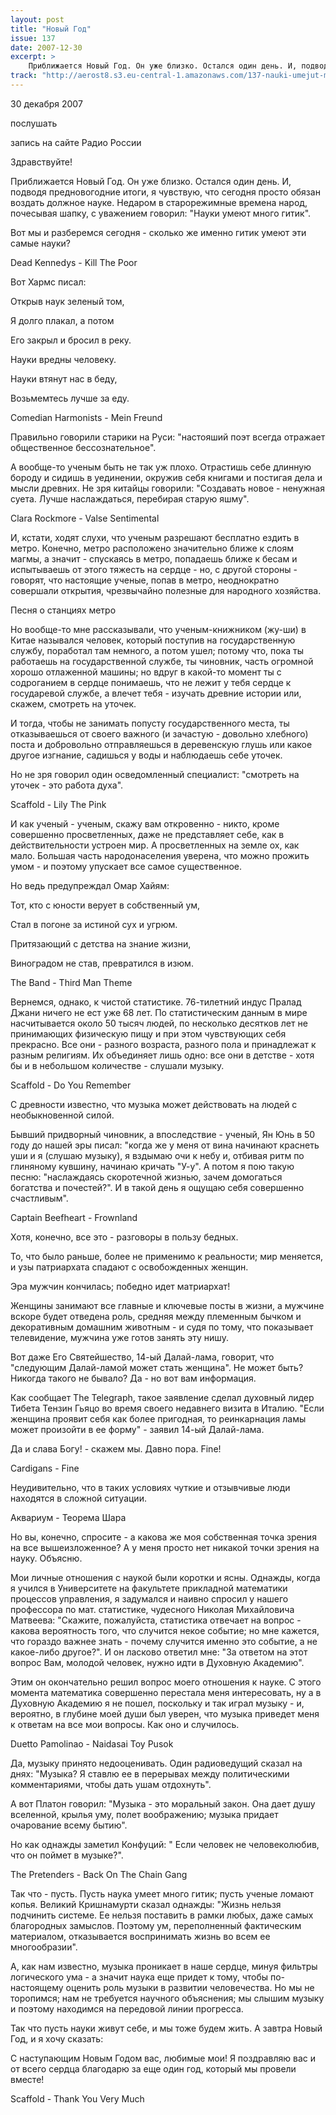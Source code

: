 ```yaml
---
layout: post
title: "Новый Год"
issue: 137
date: 2007-12-30
excerpt: >
    Приближается Новый Год. Он уже близко. Остался один день. И, подводя предновогодние итоги, я чувствую, что сегодня просто обязан воздать должное науке. Недаром в старорежимные времена народ, почесывая шапку, с уважением говорил: "Науки умеют много гитик".
track: "http://aerost8.s3.eu-central-1.amazonaws.com/137-nauki-umejut-mnogo-gitik.mp3"
---
```


30 декабря 2007

послушать

запись на сайте Радио России

Здравствуйте!

Приближается Новый Год. Он уже близко. Остался один день. И, подводя предновогодние итоги, я чувствую, что сегодня просто обязан воздать должное науке. Недаром в старорежимные времена народ, почесывая шапку, с уважением говорил: "Науки умеют много гитик".

Вот мы и разберемся сегодня - сколько же именно гитик умеют эти самые науки?

Dead Kennedys - Kill The Poor

Вот Хармс писал:

Открыв наук зеленый том,

Я долго плакал, а потом

Его закрыл и бросил в реку.

Науки вредны человеку.

Науки втянут нас в беду,

Возьмемтесь лучше за еду.

Comedian Harmonists - Mein Freund

Правильно говорили старики на Руси: "настояший поэт всегда отражает общественное бессознательное".

А вообще-то ученым быть не так уж плохо. Отрастишь себе длинную бороду и сидишь в уединении, окружив себя книгами и постигая дела и мысли древних. Не зря китайцы говорили: "Создавать новое - ненужная суета. Лучше наслаждаться, перебирая старую яшму".

Сlara Rockmore - Valse Sentimental

И, кстати, ходят слухи, что ученым разрешают бесплатно ездить в метро. Конечно, метро расположено значительно ближе к слоям магмы, а значит - спускаясь в метро, попадаешь ближе к бесам и испытываешь от этого тяжесть на сердце - но, с другой стороны - говорят, что настоящие ученые, попав в метро, неоднократно совершали открытия, чрезвычайно полезные для народного хозяйства.

Песня о станциях метро

Но вообще-то мне рассказывали, что ученым-книжником (жу-ши) в Китае назывался человек, который поступив на государственную службу, поработал там немного, а потом ушел; потому что, пока ты работаешь на государственной службе, ты чиновник, часть огромной хорошо отлаженной машины; но вдруг в какой-то момент ты с содроганием в сердце понимаешь, что не лежит у тебя сердце к государевой службе, а влечет тебя - изучать древние истории или, скажем, смотреть на уточек.

И тогда, чтобы не занимать попусту государственного места, ты отказываешься от своего важного (и зачастую - довольно хлебного) поста и добровольно отправляешься в деревенскую глушь или какое другое изгнание, садишься у воды и наблюдаешь себе уточек.

Но не зря говорил один осведомленный специалист: "смотреть на уточек - это работа духа".

Scaffold - Lily The Pink

И как ученый - ученым, скажу вам откровенно - никто, кроме совершенно просветленных, даже не представляет себе, как в действительности устроен мир. А просветленных на земле ох, как мало. Большая часть народонаселения уверена, что можно прожить умом - и поэтому упускает все самое существенное.

Но ведь предупреждал Омар Хайям:

Тот, кто с юности верует в собственный ум,

Стал в погоне за истиной сух и угрюм.

Притязающий с детства на знание жизни,

Виноградом не став, превратился в изюм.

The Band - Third Man Theme

Вернемся, однако, к чистой статистике. 76-тилетний индус Пралад Джани ничего не ест уже 68 лет. По статистическим данным в мире насчитывается около 50 тысяч людей, по несколько десятков лет не принимающих физическую пищу и при этом чувствующих себя прекрасно. Все они - разного возраста, разного пола и принадлежат к разным религиям. Их объединяет лишь одно: все они в детстве - хотя бы и в небольшом количестве - слушали музыку.

Scaffold - Do You Remember

<!-- D(["mb","\u003cspan style\u003d\"font-size:21.0px\"\> &nbsp;С древности известно, что музыка может действовать на людей с необыкновенной силой. \u003cbr\>\n&nbsp;&nbsp;Бывший придворный чиновник, а впоследствие - ученый, Ян Юнь в 50 году до нашей эры писал: &nbsp;\u003c/span\>\u003c/font\>\u003c/font\>\u003cfont face\u003d\"Verdana, Helvetica, Arial\"\>\u003cspan style\u003d\"font-size:21.0px\"\>\u003cfont color\u003d\"#993366\"\><когда же у меня от вина начинают краснеть уши и я (слушаю музыку), я вздымаю очи к небу и, отбивая ритм по глиняному кувшину, начинаю кричать <У-у>. А потом я пою такую песню: <наслаждаясь скоротечной жизнью, зачем домогаться богатства и почестей?>. \u003cbr\>\n&nbsp;&nbsp;И в такой день я ощущаю себя совершенно счастливым>.\u003c/font\>\u003cfont color\u003d\"#008000\"\> \u003cbr\>\n&nbsp;\u003cbr\>\n\u003c/font\>\u003c/span\>\u003c/font\>\u003cfont color\u003d\"#FF0000\"\>\u003cfont face\u003d\"Charcoal CY\"\>\u003cspan style\u003d\"font-size:24.0px\"\> \u003cbr\>\nCaptain Beefheart - Frownland\u003cbr\>\n&nbsp;\u003cbr\>\n\u003c/span\>\u003c/font\>\u003c/font\>\u003cfont color\u003d\"#008000\"\>\u003cfont face\u003d\"Verdana, Helvetica, Arial\"\>\u003cspan style\u003d\"font-size:21.0px\"\> &nbsp;Хотя, конечно, все это - разговоры в пользу бедных. \u003cbr\>\nТо, что было раньше, более не применимо к реальности; мир меняется и узы патриархата спадают с освобожденных женщин. Эра мужчин кончилась; победно идет матриархат! Женщины занимают все главные и ключевые посты в жизни, а мужчине вскоре будет отведена роль, средняя между племенным бычком и декоративным домашним животным - и судя по тому, &nbsp;что показывает телевидение, мужчина уже готов занять эту нишу. \u003cbr\>\n&nbsp;&nbsp;Вот даже Его Святейшество, 14й Далай-Лама, говорит, что \u003c/span\>\u003c/font\>\u003c/font\>\u003cfont face\u003d\"Verdana, Helvetica, Arial\"\>\u003cspan style\u003d\"font-size:21.0px\"\>\u003cfont color\u003d\"#993366\"\><Следующим далай-ламой может стать женщина".\u003c/font\>\u003cfont color\u003d\"#008000\"\> &nbsp;Не может быть? Никогда такого не бывало? Да - но вот вам информация.\u003cbr\>\n&nbsp;&nbsp;&nbsp;Как сообщает The Telegraph, такое заявление сделал духовный лидер Тибета Тензин Гьяцо во время своего недавнего визита в Италию. \u003cbr\>\n\u003c/font\>\u003cfont color\u003d\"#993366\"\> &nbsp;<Если женщина проявит себя как более пригодная, то реинкарнация ламы может произойти в ее форму> \u003cbr\>\n\u003c/font\>\u003cfont color\u003d\"#008000\"\>- заявил 14 -й далай-лама.",1] ); //-->

С древности известно, что музыка может действовать на людей с необыкновенной силой.

Бывший придворный чиновник, а впоследствие - ученый, Ян Юнь в 50 году до нашей эры писал: "когда же у меня от вина начинают краснеть уши и я (слушаю музыку), я вздымаю очи к небу и, отбивая ритм по глиняному кувшину, начинаю кричать "У-у". А потом я пою такую песню: "наслаждаясь скоротечной жизнью, зачем домогаться богатства и почестей?". И в такой день я ощущаю себя совершенно счастливым".

Captain Beefheart - Frownland

Хотя, конечно, все это - разговоры в пользу бедных.

То, что было раньше, более не применимо к реальности; мир меняется, и узы патриархата спадают с освобожденных женщин.

Эра мужчин кончилась; победно идет матриархат!

Женщины занимают все главные и ключевые посты в жизни, а мужчине вскоре будет отведена роль, средняя между племенным бычком и декоративным домашним животным - и судя по тому, что показывает телевидение, мужчина уже готов занять эту нишу.

Вот даже Его Святейшество, 14-ый Далай-лама, говорит, что "следующим Далай-ламой может стать женщина". Не может быть? Никогда такого не бывало? Да - но вот вам информация.

Как сообщает The Telegraph, такое заявление сделал духовный лидер Тибета Тензин Гьяцо во время своего недавнего визита в Италию. "Если женщина проявит себя как более пригодная, то реинкарнация ламы может произойти в ее форму" - заявил 14-ый Далай-лама.

<!-- D(["mb","\u003cbr\>\n&nbsp;Да и слава Богу! - скажем мы. Давно пора.\u003cbr\>\n&nbsp;Файн!\u003cbr\>\n\u003c/font\>\u003c/span\>\u003c/font\>\u003c/font\>\u003cfont face\u003d\"Verdana, Helvetica, Arial\"\>\u003cspan style\u003d\"font-size:12.0px\"\> \u003cbr\>\n\u003c/span\>\u003c/font\>\u003cfont color\u003d\"#FF0000\"\>\u003cfont size\u003d\"6\"\>\u003cfont face\u003d\"Charcoal CY\"\>\u003cspan style\u003d\"font-size:24.0px\"\>Cardigans - Fine \u003cbr\>\n&nbsp;\u003cbr\>\n\u003c/span\>\u003c/font\>\u003c/font\>\u003c/font\>\u003cfont size\u003d\"6\"\>\u003cfont color\u003d\"#008000\"\>\u003cfont face\u003d\"Verdana, Helvetica, Arial\"\>\u003cspan style\u003d\"font-size:21.0px\"\>Неудивительно, что в таких условиях чуткие и отзывчивые люди находятся в сложной ситуации.\u003cbr\>\n\u003c/span\>\u003c/font\>\u003c/font\>\u003cfont color\u003d\"#FF0000\"\>\u003cfont face\u003d\"Charcoal CY\"\>\u003cspan style\u003d\"font-size:24.0px\"\> \u003cbr\>\nАквариум - Теорема Шара\u003cbr\>\n&nbsp;\u003cbr\>\n\u003c/span\>\u003c/font\>\u003c/font\>\u003cfont color\u003d\"#008000\"\>\u003cfont face\u003d\"Verdana, Helvetica, Arial\"\>\u003cspan style\u003d\"font-size:21.0px\"\> &nbsp;&nbsp;Но вы, конечно, спросите - а какова же моя собственная точка зрения на все вышеизложенное? А у меня просто нет никакой точки зрения на науку. Объясню.\u003cbr\>\n&nbsp;Мои личные отношения с наукой были коротки и ясны. Однажды, когда я учился в Университете на факультете прикладной математики, я задумался и наивно спросил у нашего профессора по мат. статистике, чудесного Николая Михайловича Матвеева: <Скажите, пожалуйста: статистика отвечает на вопрос - какова вероятность того, что случится некое событие; но мне кажется, что гораздо важнее знать - почему случится именно это событие, а не какое-либо другое?>. Он ласково ответил: <За ответом на этот вопрос Вам, молодой человек, нужно идти в Духовную Академию>.\u003cbr\>\n&nbsp;Этим он окончательно решил вопрос моего отношения к науке. С этого момента математика совершенно перестала меня интересовать, а в Духовную Академию я не пошел, поскольку и так играл музыку - и, вероятно, в глубине моей души был уверен, что музыка приведет меня к ответам на все мои вопросы. Как оно и случилось.\u003cbr\>\n\u003c/span\>\u003c/font\>\u003c/font\>\u003cfont color\u003d\"#FF0000\"\>\u003cfont face\u003d\"Charcoal CY\"\>\u003cspan style\u003d\"font-size:24.0px\"\> \u003cbr\>\nDuetto Pamolinao - Naidasai Toy Pusok\u003cbr\>\n&nbsp;\u003cbr\>\n\u003c/span\>\u003c/font\>\u003c/font\>\u003cfont color\u003d\"#008000\"\>\u003cfont face\u003d\"Verdana, Helvetica, Arial\"\>",1] ); //-->

Да и слава Богу! - скажем мы. Давно пора. Fine!

Cardigans - Fine

Неудивительно, что в таких условиях чуткие и отзывчивые люди находятся в сложной ситуации.

Аквариум - Теорема Шара

Но вы, конечно, спросите - а какова же моя собственная точка зрения на все вышеизложенное? А у меня просто нет никакой точки зрения на науку. Объясню.

Мои личные отношения с наукой были коротки и ясны. Однажды, когда я учился в Университете на факультете прикладной математики процессов управления, я задумался и наивно спросил у нашего профессора по мат. статистике, чудесного Николая Михайловича Матвеева: "Скажите, пожалуйста, статистика отвечает на вопрос - какова вероятность того, что случится некое событие; но мне кажется, что гораздо важнее знать - почему случится именно это событие, а не какое-либо другое?". И он ласково ответил мне: "За ответом на этот вопрос Вам, молодой человек, нужно идти в Духовную Академию".

Этим он окончательно решил вопрос моего отношения к науке. С этого момента математика совершенно перестала меня интересовать, ну а в Духовную Академию я не пошел, поскольку и так играл музыку - и, вероятно, в глубине моей души был уверен, что музыка приведет меня к ответам на все мои вопросы. Как оно и случилось.

Duetto Pamolinao - Naidasai Toy Pusok

Да, музыку принято недооценивать. Один радиоведущий сказал на днях: "Музыка? Я ставлю ее в перерывах между политическими комментариями, чтобы дать ушам отдохнуть".

А вот Платон говорил: "Музыка - это моральный закон. Она дает душу вселенной, крылья уму, полет воображению; музыка придает очарование всему бытию".

Но как однажды заметил Конфуций: " Если человек не человеколюбив, что он поймет в музыке?".

The Pretenders - Back On The Chain Gang

Так что - пусть. Пусть наука умеет много гитик; пусть ученые ломают копья. Великий Кришнамурти сказал однажды: "Жизнь нельзя подчинить системе. Ее нельзя поставить в рамки любых, даже самых благородных замыслов. Поэтому ум, переполненный фактическим материалом, отказывается воспринимать жизнь во всем ее многообразии".

А, как нам известно, музыка проникает в наше сердце, минуя фильтры логического ума - а значит наука еще придет к тому, чтобы по-настоящему оценить роль музыки в развитии человечества. Но мы не торопимся; нам не требуется научного объяснения; мы слышим музыку и поэтому находимся на передовой линии прогресса.

Так что пусть науки живут себе, и мы тоже будем жить. А завтра Новый Год, и я хочу сказать:

С наступающим Новым Годом вас, любимые мои! Я поздравляю вас и от всего сердца благодарю за еще один год, который мы провели вместе!

Scaffold - Thank You Very Much

